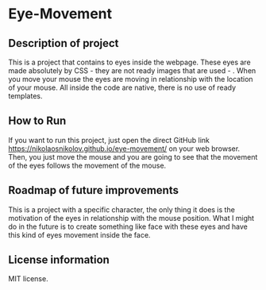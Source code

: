 # Eye-Movement
## Description of project
This is a project that contains to eyes inside the webpage. These eyes are made absolutely by CSS - they are not ready images that are used - . When you move your mouse the eyes are moving in relationship with the location of your mouse. All inside the code are native, there is no use of ready templates.
## How to Run
If you want to run this project, just open the direct GitHub link https://nikolaosnikolov.github.io/eye-movement/ on your web browser. Then, you just move the mouse and you are going to see that the movement of the eyes follows the movement of the mouse.
## Roadmap of future improvements
This is a project with a specific character, the only thing it does is the motivation of the eyes in relationship with the mouse position. What I might do in the future is to create something like face with these eyes and have this kind of eyes movement inside the face.
## License information
MIT license.
